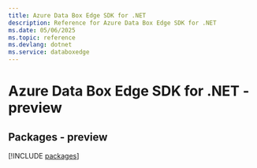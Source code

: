 ```yaml
---
title: Azure Data Box Edge SDK for .NET
description: Reference for Azure Data Box Edge SDK for .NET
ms.date: 05/06/2025
ms.topic: reference
ms.devlang: dotnet
ms.service: databoxedge
---
```

# Azure Data Box Edge SDK for .NET - preview
## Packages - preview
[!INCLUDE [packages](data-box-edge-index.md)]